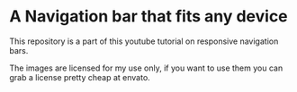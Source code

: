 # A Navigation bar that fits any device
This repository is a part of this youtube tutorial on responsive navigation bars.

The images are licensed for my use only, if you want to use them you can grab a license pretty cheap at envato.
